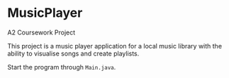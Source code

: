 # MusicPlayer
A2 Coursework Project

This project is a music player application for a local music library with the ability to visualise songs and create playlists.

Start the program through `Main.java`.
